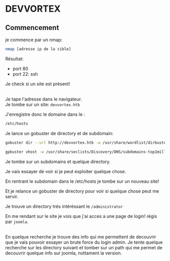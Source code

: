 # DEVVORTEX

## Commencement

je commence par un nmap:
```bash
nmap [adresse ip de la cible]
```

Résultat: 
 - port 80 
 - port 22: ssh

Je check si un site est présent!<br/><br/>

Je tape l'adresse dans le navigateur.<br/>
Je tombe sur un site: `devvortex.htb`<br/>

J'enregistre donc le domaine dans le :
```bash
/etc/hosts
```

Je lance un gobuster de directory et de subdomain:

```bash
gobuster dir --url http://devvortex.htb -w /usr/share/wordlist/dirbuster/directory-list-2.3-small.txt

gpbuster vhost -w /usr/share/seclists/Discovery/DNS/subdomains-top1million-5000.txt -u http://devvortex.htb --append-domain
```

Je tombe sur un subdomains et quelque directory.<br/>

Je vais essayer de voir si je peut exploiter quelque chose.<br/>

En rentrant le subdomain dans le /etc/hosts je tombe sur un nouveau site!<br/>

Et je relance un gobuster de directory pour voir si quelque chose peut me servir. <br/>

Je trouve un directory trés intéréssant le `/administrator`<br/>

En me rendant sur le site je vois que j'ai acces a une page de login! régis par `joomla`.<br/><br/>

En quelque recherche je trouve des info qui me permettent de decouvrir que je vais pouvoir essayer un brute force du login admin. Je tente quelque recherche sur les directory suivant et tomber sur un path qui me permet de decouvrir quelque info sur joomla, nottament la version. 